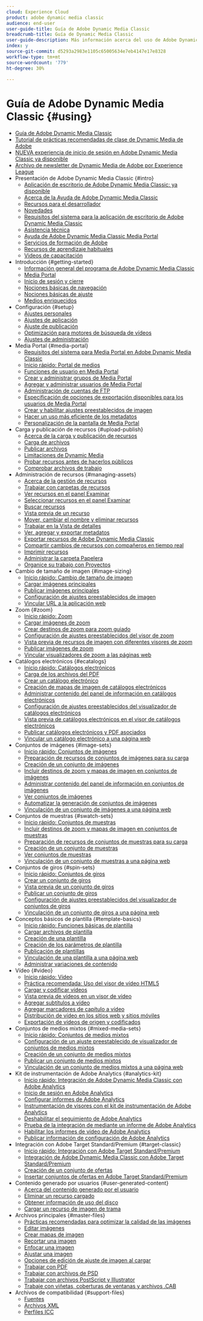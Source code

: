 ```yaml
---
cloud: Experience Cloud
product: adobe dynamic media classic
audience: end-user
user-guide-title: Guía de Adobe Dynamic Media Classic
breadcrumb-title: Guía de Dynamic Media Classic
user-guide-description: Más información acerca del uso de Adobe Dynamic Media Classic
index: y
source-git-commit: d5293a2983e1105c65005634e7eb4147e17e8328
workflow-type: tm+mt
source-wordcount: '779'
ht-degree: 30%

---
```



# Guía de Adobe Dynamic Media Classic {#using}

+ [Guía de Adobe Dynamic Media Classic](home.md)
+ [Tutorial de prácticas recomendadas de clase de Dynamic Media de Adobe](https://experienceleague.adobe.com/docs/experience-manager-learn/dynamic-media-classic-tutorial/overview.html)
+ [NUEVA experiencia de inicio de sesión en Adobe Dynamic Media Classic ya disponible](new-ui-2020.md)
+ [Archivo de newsletter de Dynamic Media de Adobe por Experience League](dynamic-media-newsletter.md)
+ Presentación de Adobe Dynamic Media Classic {#intro}
   + [Aplicación de escritorio de Adobe Dynamic Media Classic: ya disponible](dynamic-media-classic-desktop-app.md)
   + [Acerca de la Ayuda de Adobe Dynamic Media Classic](introduction.md)
   + [Recursos para el desarrollador](developer-resources.md)
   + [Novedades](whats-new.md)
   + [Requisitos del sistema para la aplicación de escritorio de Adobe Dynamic Media Classic](system-requirements.md)
   + [Asistencia técnica](support.md)
   + [Ayuda de Adobe Dynamic Media Classic Media Portal](help-dmc-media-portal.md)
   + [Servicios de formación de Adobe](training-services.md)
   + [Recursos de aprendizaje habituales](popular-resources.md)
   + [Videos de capacitación](training-videos.md)
+ Introducción {#getting-started}
   + [Información general del programa de Adobe Dynamic Media Classic](dmc-platform-overview.md)
   + [Media Portal](media-portal.md)
   + [Inicio de sesión y cierre](signing-out.md)
   + [Nociones básicas de navegación](navigation-basics.md)
   + [Nociones básicas de ajuste](setup-basics.md)
   + [Medios enriquecidos](rich-media.md)
+ Configuración {#setup}
   + [Ajustes personales](personal-setup.md)
   + [Ajustes de aplicación](application-setup.md)
   + [Ajuste de publicación](publish-setup.md)
   + [Optimización para motores de búsqueda de vídeos](video-seo-search-engine-optimization.md)
   + [Ajustes de administración](administration-setup.md)
+ Media Portal {#media-portal}
   + [Requisitos del sistema para Media Portal en Adobe Dynamic Media Classic](system-requirements-media-portal.md)
   + [Inicio rápido: Portal de medios](quick-start-media-portal-administration.md)
   + [Funciones de usuario en Media Portal](media-portal-user-roles.md)
   + [Crear y administrar grupos de Media Portal](creating-media-portal-groups.md)
   + [Agregar y administrar usuarios de Media Portal](adding-media-portal-users.md)
   + [Administración de cuentas de FTP](ftp-accounts.md)
   + [Especificación de opciones de exportación disponibles para los usuarios de Media Portal](specifying-export-options-available-media.md)
   + [Crear y habilitar ajustes preestablecidos de imagen](creating-enabling-image-presets.md)
   + [Hacer un uso más eficiente de los metadatos](making-efficient-metadata.md)
   + [Personalización de la pantalla de Media Portal](customizing-media-portal-screen.md)
+ Carga y publicación de recursos {#upload-publish}
   + [Acerca de la carga y publicación de recursos](about-asset-upload-publish.md)
   + [Carga de archivos](uploading-files.md)
   + [Publicar archivos](publishing-files.md)
   + [Limitaciones de Dynamic Media](limitations.md)
   + [Probar recursos antes de hacerlos públicos](testing-assets-making-them-public.md)
   + [Comprobar archivos de trabajo](checking-job-files.md)
+ Administración de recursos {#managing-assets}
   + [Acerca de la gestión de recursos](about-managing-assets.md)
   + [Trabajar con carpetas de recursos](asset-folders.md)
   + [Ver recursos en el panel Examinar](viewing-assets-browse-panel.md)
   + [Seleccionar recursos en el panel Examinar](selecting-assets-browse-panel.md)
   + [Buscar recursos](searching-assets.md)
   + [Vista previa de un recurso](previewing-asset.md)
   + [Mover, cambiar el nombre y eliminar recursos](moving-renaming-deleting-assets.md)
   + [Trabajar en la Vista de detalles](detail-view.md)
   + [Ver, agregar y exportar metadatos](viewing-adding-exporting-metadata.md)
   + [Exportar recursos de Adobe Dynamic Media Classic](exporting-assets-from-dmc.md)
   + [Compartir cambios de recursos con compañeros en tiempo real](sharing-asset-changes-peers-real.md)
   + [Imprimir recursos](printing-assets.md)
   + [Administrar la carpeta Papelera](trash-folder.md)
   + [Organice su trabajo con Proyectos](organizing-projects.md)
+ Cambio de tamaño de imagen {#image-sizing}
   + [Inicio rápido: Cambio de tamaño de imagen](quick-start-image-sizing.md)
   + [Cargar imágenes principales](uploading-master-images.md)
   + [Publicar imágenes principales](publishing-master-images.md)
   + [Configuración de ajustes preestablecidos de imagen](setting-image-presets.md)
   + [Vincular URL a la aplicación web](linking-urls-web-application.md)
+ Zoom {#zoom}
   + [Inicio rápido: Zoom](quick-start-zoom.md)
   + [Cargar imágenes de zoom](uploading-zoom-images.md)
   + [Crear destinos de zoom para zoom guiado](creating-zoom-targets-guided-zoom.md)
   + [Configuración de ajustes preestablecidos del visor de zoom](setting-zoom-viewer-presets.md)
   + [Vista previa de recursos de imagen con diferentes visores de zoom](previewing-image-assets-different-zoom.md)
   + [Publicar imágenes de zoom](publishing-zoom-images.md)
   + [Vincular visualizadores de zoom a las páginas web](linking-zoom-viewers-web-pages.md)
+ Catálogos electrónicos {#ecatalogs}
   + [Inicio rápido: Catálogos electrónicos](quick-start-ecatalog.md)
   + [Carga de los archivos del PDF](uploading-pdf-files.md)
   + [Crear un catálogo electrónico](creating-ecatalog.md)
   + [Creación de mapas de imagen de catálogos electrónicos](creating-ecatalog-image-maps.md)
   + [Administrar contenido del panel de información en catálogos electrónicos](info-panel-content-ecatalog.md)
   + [Configuración de ajustes preestablecidos del visualizador de catálogos electrónicos](setting-ecatalog-viewer-presets.md)
   + [Vista previa de catálogos electrónicos en el visor de catálogos electrónicos](previewing-ecatalogs-ecatalog-viewer.md)
   + [Publicar catálogos electrónicos y PDF asociados](publishing-ecatalogs-associated-pdfs.md)
   + [Vincular un catálogo electrónico a una página web](linking-ecatalog-web-page.md)
+ Conjuntos de imágenes {#image-sets}
   + [Inicio rápido: Conjuntos de imágenes](quick-start-image-sets.md)
   + [Preparación de recursos de conjuntos de imágenes para su carga](preparing-image-set-assets-upload.md)
   + [Creación de un conjunto de imágenes](creating-image-set.md)
   + [Incluir destinos de zoom y mapas de imagen en conjuntos de imágenes](including-zoom-targets-image-maps-image-sets.md)
   + [Administrar contenido del panel de información en conjuntos de imágenes](info-panel-content-image-sets.md)
   + [Ver conjuntos de imágenes](viewing-image-sets.md)
   + [Automatizar la generación de conjuntos de imágenes](automated-image-set-generation.md)
   + [Vinculación de un conjunto de imágenes a una página web](linking-image-set-web-page.md)
+ Conjuntos de muestras {#swatch-sets}
   + [Inicio rápido: Conjuntos de muestras](quick-start-swatch-sets.md)
   + [Incluir destinos de zoom y mapas de imagen en conjuntos de muestras](including-zoom-targets-image-maps-swatch-sets.md)
   + [Preparación de recursos de conjuntos de muestras para su carga](preparing-swatch-set-assets-upload.md)
   + [Creación de un conjunto de muestras](creating-swatch-set.md)
   + [Ver conjuntos de muestras](viewing-swatch-sets.md)
   + [Vinculación de un conjunto de muestras a una página web](linking-swatch-set-web-page.md)
+ Conjuntos de giros {#spin-sets}
   + [Inicio rápido: Conjuntos de giros](quick-start-spin-sets.md)
   + [Crear un conjunto de giros](creating-spin-set.md)
   + [Vista previa de un conjunto de giros](previewing-spin-set.md)
   + [Publicar un conjunto de giros](publishing-spin-set.md)
   + [Configuración de ajustes preestablecidos del visualizador de conjuntos de giros](setting-spin-set-viewer-presets.md)
   + [Vinculación de un conjunto de giros a una página web](linking-spin-set-web-page.md)
+ Conceptos básicos de plantilla {#template-basics}
   + [Inicio rápido: Funciones básicas de plantilla](quick-start-template-basics.md)
   + [Cargar archivos de plantilla](uploading-template-files.md)
   + [Creación de una plantilla](creating-template.md)
   + [Creación de los parámetros de plantilla](creating-template-parameters.md)
   + [Publicación de plantillas](publishing-templates.md)
   + [Vinculación de una plantilla a una página web](linking-template-web-page.md)
   + [Administrar variaciones de contenido](content-variations.md)
+ Vídeo {#video}
   + [Inicio rápido: Vídeo](quick-start-video.md)
   + [Práctica recomendada: Uso del visor de vídeo HTML5](best-practice-using-html5-video.md)
   + [Cargar y codificar vídeos](uploading-encoding-videos.md)
   + [Vista previa de vídeos en un visor de vídeo](previewing-videos-video-viewer.md)
   + [Agregar subtítulos a vídeo](adding-captions-video.md)
   + [Agregar marcadores de capítulo a vídeo](adding-chapter-markers-video.md)
   + [Distribución de vídeo en los sitios web y sitios móviles](deploying-video-websites-mobile-sites.md)
   + [Exportación de vídeos de origen y codificados](exporting-source-encoded-videos.md)
+ Conjuntos de medios mixtos {#mixed-media-sets}
   + [Inicio rápido: Conjuntos de medios mixtos](quick-start-mixed-media-sets.md)
   + [Configuración de un ajuste preestablecido de visualizador de conjuntos de medios mixtos](setting-mixed-media-set-viewer.md)
   + [Creación de un conjunto de medios mixtos](creating-mixed-media-set.md)
   + [Publicar un conjunto de medios mixtos](publishing-mixed-media-set.md)
   + [Vinculación de un conjunto de medios mixtos a una página web](linking-mixed-media-set-web.md)
+ Kit de instrumentación de Adobe Analytics {#analytics-kit}
   + [Inicio rápido: Integración de Adobe Dynamic Media Classic con Adobe Analytics](quick-start-integrating-dmc-analytics.md)
   + [Inicio de sesión en Adobe Analytics](log-analytics.md)
   + [Configurar informes de Adobe Analytics](configuring-analytics-reports.md)
   + [Instrumentación de visores con el kit de instrumentación de Adobe Analytics](instrumenting-viewer-using-analytics-instrumentation.md)
   + [Deshabilitar el seguimiento de Adobe Analytics](disabling-analytics-tracking.md)
   + [Prueba de la integración de mediante un informe de Adobe Analytics](testing-integration-viewing-analytics-report.md)
   + [Habilitar los informes de vídeo de Adobe Analytics](enabling-analytics-video-reports.md)
   + [Publicar información de configuración de Adobe Analytics](publishing-analytics-configuration-information.md)
+ Integración con Adobe Target Standard/Premium {#target-classic}
   + [Inicio rápido: Integración con Adobe Target Standard/Premium](quick-start-target-integration.md)
   + [Integración de Adobe Dynamic Media Classic con Adobe Target Standard/Premium](integrating-dmc-with-target.md)
   + [Creación de un conjunto de ofertas](creating-offer-set.md)
   + [Insertar conjuntos de ofertas en Adobe Target Standard/Premium](pushing-offer-sets-target.md)
+ Contenido generado por usuarios {#user-generated-content}
   + [Acerca del contenido generado por el usuario](about-ugc.md)
   + [Eliminar un recurso cargado](deleting-uploaded-asset.md)
   + [Obtener información de uso del disco](getting-disk-usage-information.md)
   + [Cargar un recurso de imagen de trama](uploading-image-asset-or-vector.md)
+ Archivos principales {#master-files}
   + [Prácticas recomendadas para optimizar la calidad de las imágenes](best-practices-optimizing-quality-images.md)
   + [Editar imágenes](editing-images.md)
   + [Crear mapas de imagen](creating-image-maps.md)
   + [Recortar una imagen](cropping-image.md)
   + [Enfocar una imagen](sharpening-image.md)
   + [Ajustar una imagen](adjusting-image.md)
   + [Opciones de edición de ajuste de imagen al cargar](image-editing-options-upload.md)
   + [Trabajar con PDF](pdfs.md)
   + [Trabajar con archivos de PSD](psd-files.md)
   + [Trabajar con archivos PostScript y Illustrator](postscript-illustrator-files.md)
   + [Trabaje con viñetas, coberturas de ventanas y archivos .CAB](vignette-window-covering-cabinet-files.md)
+ Archivos de compatibilidad {#support-files}
   + [Fuentes](fonts.md)
   + [Archivos XML](xml-files.md)
   + [Perfiles ICC](icc-profiles.md)
